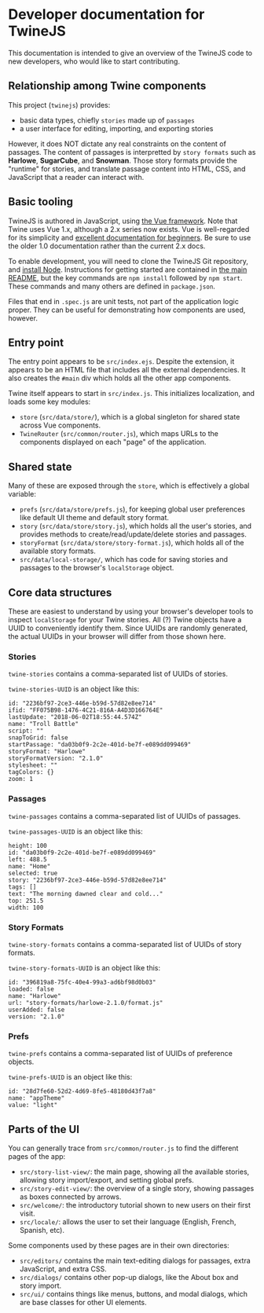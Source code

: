 # Developer documentation for TwineJS

This documentation is intended to give an overview of the TwineJS code to new developers, who would like to start contributing.

## Relationship among Twine components

This project (`twinejs`) provides:

- basic data types, chiefly `stories` made up of `passages`
- a user interface for editing, importing, and exporting stories

However, it does NOT dictate any real constraints on the content of passages.
The content of passages is interpretted by `story formats` such as
**Harlowe**, **SugarCube**, and **Snowman**.
Those story formats provide the "runtime" for stories,
and translate passage content into HTML, CSS, and JavaScript that a reader can interact with.

## Basic tooling

TwineJS is authored in JavaScript, using [the Vue framework](https://vuejs.org/).
Note that Twine uses Vue 1.x, although a 2.x series now exists.
Vue is well-regarded for its simplicity and [excellent documentation for beginners](https://v1.vuejs.org/guide/).
Be sure to use the older 1.0 documentation rather than the current 2.x docs.

To enable development, you will need to clone the TwineJS Git repository,
and [install Node](https://nodejs.org/).
Instructions for getting started are contained in [the main README](../README.md),
but the key commands are `npm install` followed by `npm start`.
These commands and many others are defined in `package.json`.

Files that end in `.spec.js` are unit tests, not part of the application logic proper.
They can be useful for demonstrating how components are used, however.

## Entry point

The entry point appears to be `src/index.ejs`.
Despite the extension, it appears to be an HTML file that includes all the external dependencies.
It also creates the `#main` div which holds all the other app components.

Twine itself appears to start in `src/index.js`.
This initializes localization, and loads some key modules:

- `store` (`src/data/store/`), which is a global singleton for shared state across Vue components.
- `TwineRouter` (`src/common/router.js`), which maps URLs to the components displayed on each "page" of the application.

## Shared state

Many of these are exposed through the `store`, which is effectively a global variable:

- `prefs` (`src/data/store/prefs.js`), for keeping global user preferences like default UI theme and default story format.
- `story` (`src/data/store/story.js`), which holds all the user's stories, and provides methods to create/read/update/delete stories and passages.
- `storyFormat` (`src/data/store/story-format.js`), which holds all of the available story formats.
- `src/data/local-storage/`, which has code for saving stories and passages to the browser's `localStorage` object.

## Core data structures

These are easiest to understand by using your browser's developer tools to inspect `localStorage` for your Twine stories.
All (?) Twine objects have a UUID to conveniently identify them.
Since UUIDs are randomly generated, the actual UUIDs in your browser will differ from those shown here.

### Stories

`twine-stories` contains a comma-separated list of UUIDs of stories.

`twine-stories-UUID` is an object like this:

```
id: "2236bf97-2ce3-446e-b59d-57d82e8ee714"
ifid: "FF075B98-1476-4C21-816A-A4D3D166764E"
lastUpdate: "2018-06-02T18:55:44.574Z"
name: "Troll Battle"
script: ""
snapToGrid: false
startPassage: "da03b0f9-2c2e-401d-be7f-e089dd099469"
storyFormat: "Harlowe"
storyFormatVersion: "2.1.0"
stylesheet: ""
tagColors: {}
zoom: 1
```

### Passages

`twine-passages` contains a comma-separated list of UUIDs of passages.

`twine-passages-UUID` is an object like this:

```
height: 100
id: "da03b0f9-2c2e-401d-be7f-e089dd099469"
left: 488.5
name: "Home"
selected: true
story: "2236bf97-2ce3-446e-b59d-57d82e8ee714"
tags: []
text: "The morning dawned clear and cold..."
top: 251.5
width: 100
```

### Story Formats

`twine-story-formats` contains a comma-separated list of UUIDs of story formats.

`twine-story-formats-UUID` is an object like this:

```
id: "396819a8-75fc-40e4-99a3-ad6bf98d0b03"
loaded: false
name: "Harlowe"
url: "story-formats/harlowe-2.1.0/format.js"
userAdded: false
version: "2.1.0"
```

### Prefs

`twine-prefs` contains a comma-separated list of UUIDs of preference objects.

`twine-prefs-UUID` is an object like this:

```
id: "28d7fe60-52d2-4d69-8fe5-48180d43f7a8"
name: "appTheme"
value: "light"
```

## Parts of the UI

You can generally trace from `src/common/router.js` to find the different pages of the app:

- `src/story-list-view/`: the main page, showing all the available stories, allowing story import/export, and setting global prefs.
- `src/story-edit-view/`:  the overview of a single story, showing passages as boxes connected by arrows.
- `src/welcome/`: the introductory tutorial shown to new users on their first visit.
- `src/locale/`:  allows the user to set their language (English, French, Spanish, etc).

Some components used by these pages are in their own directories:

- `src/editors/` contains the main text-editing dialogs for passages, extra JavaScript, and extra CSS.
- `src/dialogs/` contains other pop-up dialogs, like the About box and story import.
- `src/ui/` contains things like menus, buttons, and modal dialogs, which are base classes for other UI elements.
